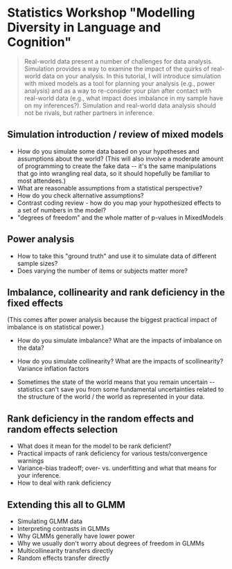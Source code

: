 # Statistics Workshop "Modelling Diversity in Language and Cognition"


> Real-world data present a number of challenges for data analysis.
> Simulation provides a way to examine the impact of the quirks of real-world data on your analysis.
> In this tutorial, I will introduce simulation with mixed models as a tool for planning your analysis (e.g.,
power analysis) and as a way to re-consider your plan after contact
with real-world data (e.g., what impact does imbalance in my sample have on
my inferences?).
> Simulation and real-world data analysis should not be rivals, but rather partners in inference.


## Simulation introduction / review of mixed models

- How do you simulate some data based on your hypotheses and assumptions about the world? (This will also involve a moderate amount of programming to create the fake data -- it's the same manipulations that go into wrangling real data, so it should hopefully be familiar to most attendees.)
- What are reasonable assumptions from a statistical perspective?
- How do you check alternative assumptions?
- Contrast coding review - how do you map your hypothesized effects to a set of numbers in the model?
- "degrees of freedom" and the whole matter of p-values in MixedModels

## Power analysis
- How to take this "ground truth" and use it to simulate data of
different sample sizes?
- Does varying the number of items or subjects matter more?

## Imbalance, collinearity and rank deficiency in the fixed effects

(This comes after power analysis because the biggest practical impact of
imbalance is on statistical power.)

-  How do you simulate imbalance?  What are the impacts of imbalance on the data?

- How do you simulate collinearity? What are the impacts of scollinearity? Variance inflation factors

- Sometimes the state of the world means that you remain uncertain -- statistics can't save you from some fundamental uncertainties related to the structure of the world / the world as represented in your data.

## Rank deficiency in the random effects and random effects selection

- What does it mean for the model to be rank deficient?
- Practical impacts of rank deficiency for various tests/convergence
warnings
- Variance-bias tradeoff; over- vs. underfitting and what that means for
your inference.
- How to deal with rank deficiency

## Extending this all to GLMM

- Simulating GLMM data
- Interpreting contrasts in GLMMs
- Why GLMMs generally have lower power
- Why we usually don't worry about degrees of freedom in GLMMs
- Multicollinearity transfers directly
- Random effects transfer directly
